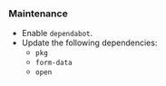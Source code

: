 ### Maintenance

- Enable `dependabot`.
- Update the following dependencies:
  - `pkg`
  - `form-data`
  - `open`

